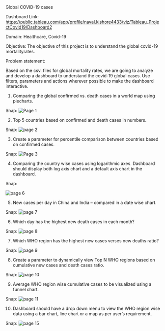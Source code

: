 Global COVID-19 cases

Dashboard Link: https://public.tableau.com/app/profile/naval.kishore4433/viz/Tableau_ProjectCovid19/Dashboard2

Domain: Healthcare, Covid-19

Objective: The objective of this project is to understand the global covid-19 mortalityrates.


Problem statement:

Based on the csv. files for global mortality rates, we are going to analyze and develop a dashboard to understand the covid-19 global cases. Use filters, parameters and actions wherever possible to make the dashboard interactive. 

1) Comparing the global confirmed vs. death cases in a world map using piecharts. 

Snap: ![Page 1](https://github.com/Navalk93/Tableau_Project/assets/149047380/12f0e19d-02c4-4337-96e6-f4d1df428e69)


2) Top 5 countries based on confirmed and death cases in numbers. 

Snap: ![page 2](https://github.com/Navalk93/Tableau_Project/assets/149047380/65a6504e-83c1-4718-9f27-c2bc00aa8ddf)

3) Create a parameter for percentile comparison between countries based on confirmed cases. 

Snap: ![Page 3](https://github.com/Navalk93/Tableau_Project/assets/149047380/9253b22c-1bef-4aa0-b988-257c19aac04c)


4) Comparing the country wise cases using logarithmic axes. Dashboard should display both log axis chart and a default axis chart in the dashboard. 

Snap: 

![page 6](https://github.com/Navalk93/Tableau_Project/assets/149047380/9f9ccde2-44f7-4f0c-b4a1-9fca287f082d)


5) New cases per day in China and India – compared in a date wise chart.

Snap: ![page 7](https://github.com/Navalk93/Tableau_Project/assets/149047380/6ea2cb66-601a-410d-b3e3-a7c65c880527)

6) Which day has the highest new death cases in each month?

Snap: ![page 8](https://github.com/Navalk93/Tableau_Project/assets/149047380/b31e778a-1580-467d-b760-e231856e161e)


7) Which WHO region has the highest new cases verses new deaths ratio?

Snap: ![page 9](https://github.com/Navalk93/Tableau_Project/assets/149047380/96ee7b24-aa32-4ad3-971a-60dac61b7183)


8) Create a parameter to dynamically view Top N WHO regions based on cumulative new cases and death cases ratio. 

Snap: ![page 10](https://github.com/Navalk93/Tableau_Project/assets/149047380/2ce0f238-d3c6-496e-a467-9193d04a855d)


9) Average WHO region wise cumulative cases to be visualized using a funnel chart.

Snap: ![page 11](https://github.com/Navalk93/Tableau_Project/assets/149047380/53a93d8f-9039-49b3-b8c2-2c80b87d2277)


10) Dashboard should have a drop down menu to view the WHO region wise data using a bar chart, line chart or a map as per user’s requirement. 

Snap: ![page 15](https://github.com/Navalk93/Tableau_Project/assets/149047380/63e7a2e8-c84d-48ff-9947-09fcd4f71460)


